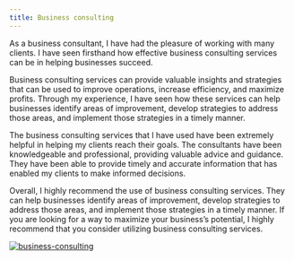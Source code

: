 ```yaml
---
title: Business consulting
---
```


As a business consultant, I have had the pleasure of working with many clients. I have seen firsthand how effective business consulting services can be in helping businesses succeed.

Business consulting services can provide valuable insights and strategies that can be used to improve operations, increase efficiency, and maximize profits. Through my experience, I have seen how these services can help businesses identify areas of improvement, develop strategies to address those areas, and implement those strategies in a timely manner.

The business consulting services that I have used have been extremely helpful in helping my clients reach their goals. The consultants have been knowledgeable and professional, providing valuable advice and guidance. They have been able to provide timely and accurate information that has enabled my clients to make informed decisions.

Overall, I highly recommend the use of business consulting services. They can help businesses identify areas of improvement, develop strategies to address those areas, and implement those strategies in a timely manner. If you are looking for a way to maximize your business’s potential, I highly recommend that you consider utilizing business consulting services.

[![business-consulting](<https://dabuttonfactory.com/button.png?t=CHECK+SERVICE&f=Noto+Sans-Bold&ts=26&tc=fff&hp=45&vp=20&c=11&bgt=unicolored&bgc=4bd42f>)](<https://londonexpertfinder.com/link>)